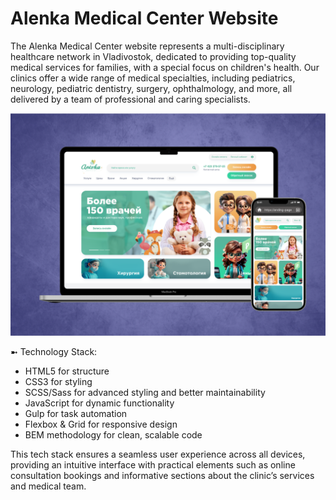 # Alenka Medical Center Website
The Alenka Medical Center website represents a multi-disciplinary healthcare network in Vladivostok, dedicated to providing top-quality medical services for families, with a special focus on children's health. Our clinics offer a wide range of medical specialties, including pediatrics, neurology, pediatric dentistry, surgery, ophthalmology, and more, all delivered by a team of professional and caring specialists.

![Preview](./src/preview.png)

➼ Technology Stack:
- HTML5 for structure
- CSS3 for styling
- SCSS/Sass for advanced styling and better maintainability
- JavaScript for dynamic functionality
- Gulp for task automation
- Flexbox & Grid for responsive design
- BEM methodology for clean, scalable code

This tech stack ensures a seamless user experience across all devices, providing an intuitive interface with practical elements such as online consultation bookings and informative sections about the clinic’s services and medical team.
